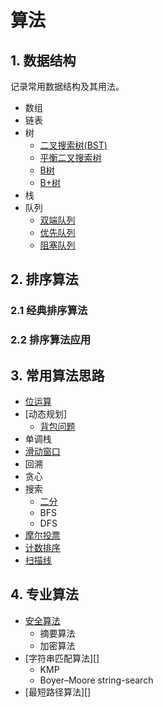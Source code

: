 # 算法

## 1. 数据结构

记录常用数据结构及其用法。

* 数组
* 链表
* 树
  * [二叉搜索树(BST)](./struct/tree/bst.md)
  * [平衡二叉搜索树]()
  * [B树]()
  * [B+树]()
* 栈
* 队列
  * [双端队列]()
  * [优先队列]()
  * [阻塞队列]()



## 2. 排序算法
### 2.1 经典排序算法
### 2.2 排序算法应用

## 3. 常用算法思路

* [位运算](./leetcode/bit.md)
* [动态规划]
  * [背包问题](./leetcode/package.md)
* 单调栈
* [滑动窗口](.leetcode/slidingwindow.md)
* 回溯
* 贪心
* 搜索
  * [二分](./leetcode/search/binarysearch.md)
  * BFS
  * DFS
* [摩尔投票](./leetcode/boyerMooreMajorityVote.md)
* [计数排序](./leetcode/countingsort.md)
* [扫描线](./leetcode/linesweep.md)

## 4. 专业算法
* [安全算法]()
  * 摘要算法
  * 加密算法
* [字符串匹配算法][]
  * KMP
  * Boyer–Moore string-search
* [最短路径算法][]

